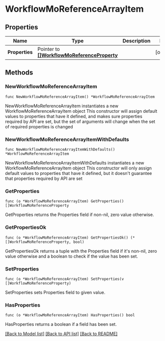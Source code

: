 # WorkflowMoReferenceArrayItem

## Properties

Name | Type | Description | Notes
------------ | ------------- | ------------- | -------------
**Properties** | Pointer to [**[]WorkflowMoReferenceProperty**](workflow.MoReferenceProperty.md) |  | [optional] 

## Methods

### NewWorkflowMoReferenceArrayItem

`func NewWorkflowMoReferenceArrayItem() *WorkflowMoReferenceArrayItem`

NewWorkflowMoReferenceArrayItem instantiates a new WorkflowMoReferenceArrayItem object
This constructor will assign default values to properties that have it defined,
and makes sure properties required by API are set, but the set of arguments
will change when the set of required properties is changed

### NewWorkflowMoReferenceArrayItemWithDefaults

`func NewWorkflowMoReferenceArrayItemWithDefaults() *WorkflowMoReferenceArrayItem`

NewWorkflowMoReferenceArrayItemWithDefaults instantiates a new WorkflowMoReferenceArrayItem object
This constructor will only assign default values to properties that have it defined,
but it doesn't guarantee that properties required by API are set

### GetProperties

`func (o *WorkflowMoReferenceArrayItem) GetProperties() []WorkflowMoReferenceProperty`

GetProperties returns the Properties field if non-nil, zero value otherwise.

### GetPropertiesOk

`func (o *WorkflowMoReferenceArrayItem) GetPropertiesOk() (*[]WorkflowMoReferenceProperty, bool)`

GetPropertiesOk returns a tuple with the Properties field if it's non-nil, zero value otherwise
and a boolean to check if the value has been set.

### SetProperties

`func (o *WorkflowMoReferenceArrayItem) SetProperties(v []WorkflowMoReferenceProperty)`

SetProperties sets Properties field to given value.

### HasProperties

`func (o *WorkflowMoReferenceArrayItem) HasProperties() bool`

HasProperties returns a boolean if a field has been set.


[[Back to Model list]](../README.md#documentation-for-models) [[Back to API list]](../README.md#documentation-for-api-endpoints) [[Back to README]](../README.md)


